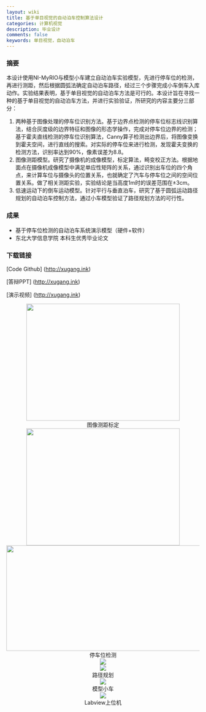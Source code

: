 ```yaml
---
layout: wiki
title: 基于单目视觉的自动泊车控制算法设计
categories: 计算机视觉
description: 毕业设计
comments: false
keywords: 单目视觉，自动泊车
---
```

### 摘要
本设计使用NI-MyRIO与模型小车建立自动泊车实验模型，先进行停车位的检测，再进行测距，然后根据圆弧法确定自动泊车路径，经过三个步骤完成小车倒车入库动作。实验结果表明，基于单目视觉的自动泊车方法是可行的。本设计旨在寻找一种的基于单目视觉的自动泊车方法，并进行实验验证，所研究的内容主要分三部分：
1. 两种基于图像处理的停车位识别方法。基于边界点检测的停车位标志线识别算法，结合灰度级的边界特征和图像的形态学操作，完成对停车位边界的检测；基于霍夫直线检测的停车位识别算法，Canny算子检测出边界后，将图像变换到霍夫空间，进行直线的搜索。对实际的停车位来进行检测，发现霍夫变换的检测方法，识别率达到90%，像素误差为8.8。
2. 图像测距模型。研究了摄像机的成像模型，标定算法，畸变校正方法。根据地面点在摄像机成像模型中满足单应性矩阵的关系，通过识别出车位的四个角点，来计算车位与摄像头的位置关系，也就确定了汽车与停车位之间的空间位置关系。做了相关测距实验，实验结论是当高度1m时的误差范围在±3cm。
3. 低速运动下的倒车运动模型。针对平行与垂直泊车，研究了基于圆弧运动路径规划的自动泊车控制方法，通过小车模型验证了路径规划方法的可行性。

### 成果
- 基于停车位检测的自动泊车系统演示模型（硬件+软件）
- 东北大学信息学院 本科生优秀毕业论文
### 下载链接
[Code Github] (http://xugang.ink)

[答辩PPT] (http://xugang.ink)

[演示视频] (http://xugang.ink)


<div align="center"><img width="400" height="305" src="http://p5iojc2zy.bkt.clouddn.com/_wiki/_image/2018-03-13-15-20-26.png"/></div>
<center>图像测距标定</center>
<div align="center"><img width="400" height="305" src="http://p5iojc2zy.bkt.clouddn.com/_wiki/_image/2018-03-13-15-19-30.png"/></div>
<div align="center"><img width="700" height="275" src="http://p5iojc2zy.bkt.clouddn.com/_wiki/_image/2018-03-13-15-36-44.jpg"/></div>
<center>停车位检测
<div align="center"><img  src="http://p5iojc2zy.bkt.clouddn.com/_wiki/_image/2018-03-13-15-21-36.png"/></div>
<div align="center"><img  src="http://p5iojc2zy.bkt.clouddn.com/_wiki/_image/2018-03-13-15-40-52.png"/></div>
路径规划
<div align="center"><img  src="http://p5iojc2zy.bkt.clouddn.com/_wiki/_image/2018-03-13-15-17-03.jpg"/></div>
模型小车
<div align="center"><img  src="http://p5iojc2zy.bkt.clouddn.com/_wiki/_image/2018-03-13-15-17-17.jpg"/></div>
Labview上位机

